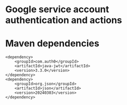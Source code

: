 # Google service account authentication and actions

# Maven dependencies
```
<dependency>
    <groupId>com.auth0</groupId>
    <artifactId>java-jwt</artifactId>
    <version>3.3.0</version>
</dependency>
<dependency>
    <groupId>org.json</groupId>
    <artifactId>json</artifactId>
    <version>20240303</version>
</dependency>
```

